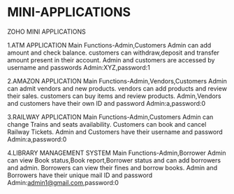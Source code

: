 # MINI-APPLICATIONS
ZOHO MINI APPLICATIONS

1.ATM APPLICATION
    Main Functions-Admin,Customers
    Admin can add amount and check balance.
    customers can withdraw,deposit and transfer amount present in their account.
    Admin and customers are accessed by username and passwords
    Admin:XYZ,password:1
    
2.AMAZON APPLICATION
    Main Functions-Admin,Vendors,Customers
    Admin can admit vendors and new products.
    vendors can add products and review their sales.
    customers can buy items and review products.
    Admin,Vendors and customers have their own ID and password
    Admin:a,password:0
    
3.RAILWAY APPLICATION
    Main Functions-Admin,Customers
    Admin can change Trains and seats availability.
    Customers can book and cancel Railway Tickets.
    Admin and Customers have their username and password
    Admin:a,password:0
    
4.LIBRARY MANAGEMENT SYSTEM
    Main Functions-Admin,Borrower
    Admin can view Book status,Book report,Borrower status and can add borrowers and admin.
    Borrowers can view their fines and borrow books.
    Admin and Borrowers have their unique mail ID and password
    Admin:admin1@gmail.com,password:0
